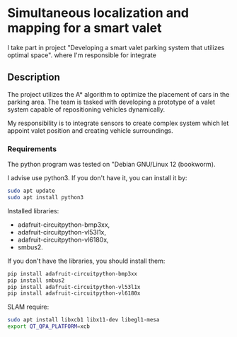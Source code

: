 # Simultaneous localization and mapping for a smart valet
I take part in project "Developing a smart valet parking system that utilizes optimal space". where I'm responsible for integrate  

## Description
The project utilizes the A* algorithm to optimize the placement of cars in the parking area.
The team is tasked with developing a prototype of a valet system capable of repositioning vehicles dynamically.

My responsibility is to integrate sensors to create complex system which let appoint valet position and creating vehicle surroundings.

### Requirements
The python program was tested on "Debian GNU/Linux 12 (bookworm).

I advise use python3.
If you don't have it, you can install it by:
```bash
sudo apt update
sudo apt install python3
```

Installed libraries:
- adafruit-circuitpython-bmp3xx,
- adafruit-circuitpython-vl53l1x,
- adafruit-circuitpython-vl6180x,
- smbus2.

If you don't have the libraries, you should install them:
```bash
pip install adafruit-circuitpython-bmp3xx
pip install smbus2
pip install adafruit-circuitpython-vl53l1x
pip install adafruit-circuitpython-vl6180x
```
SLAM require:
```bash
sudo apt install libxcb1 libx11-dev libegl1-mesa
export QT_QPA_PLATFORM=xcb
```


